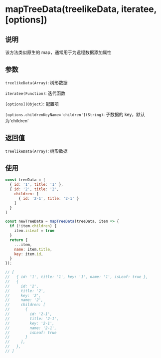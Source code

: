 # mapTreeData(treelikeData, iteratee, [options])

## 说明

该方法类似原生的 map，通常用于为远程数据添加属性

## 参数

`treelikeData(Array)`: 树形数据

`iteratee(Function)`: 迭代函数

`[options](Object)`: 配置项

`[options.childrenKeyName='children'](String)`: 子数据的 key，默认为'children'

## 返回值

`treelikeData(Array)`: 树形数据

## 使用

```js
const treeData = [
  { id: '1', title: '1' },
  { id: '2', title: '2', 
    children: [
      { id: '2-1', title: '2-1' }
    ]
  }
]

const newTreeData = mapTreeData(treeData, item => {
  if (!item.children) {
    item.isLeaf = true
  }
  return {
    ...item,
    name: item.title,
    key: item.id,
  }
});

// [
//   { id: '1', title: '1', key: '1', name: '1', isLeaf: true },
//   {
//     id: '2',
//     title: '2',
//     key: '2',
//     name: '2',
//     children: [
//       {
//         id: '2-1',
//         title: '2-1',
//         key: '2-1',
//         name: '2-1',
//         isLeaf: true
//       }
//     ],
//   },
// ]
```